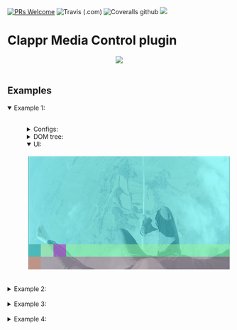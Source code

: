 <!-- [![](https://data.jsdelivr.com/v1/package/npm/clappr-context-menu-plugin/badge)](https://www.jsdelivr.com/package/npm/clappr-context-menu-plugin) -->
<!-- [![](https://img.shields.io/npm/v/clappr-context-menu-plugin.svg?style=flat-square)](https://npmjs.org/package/clappr-context-menu-plugin) -->
<!-- [![](https://img.shields.io/npm/dt/clappr-context-menu-plugin.svg?style=flat-square)](https://npmjs.org/package/clappr-context-menu-plugin) -->
<!-- [![npm bundle size](https://img.shields.io/bundlephobia/min/clappr-context-menu-plugin?style=flat-square)](https://bundlephobia.com/result?p=clappr-context-menu-plugin) -->
[![PRs Welcome](https://img.shields.io/badge/PRs-welcome-brightgreen.svg?style=flat-square)](http://makeapullrequest.com)
![Travis (.com)](https://img.shields.io/travis/com/joaopaulovieira/clappr-media-control-plugin?style=flat-square)
![Coveralls github](https://img.shields.io/coveralls/github/joaopaulovieira/clappr-media-control-plugin?style=flat-square)
[![](https://img.shields.io/github/license/joaopaulovieira/clappr-context-menu-plugin?style=flat-square)](https://github.com/joaopaulovieira/clappr-media-control-plugin/blob/master/LICENSE)

# Clappr Media Control plugin

<div align=center>
  <img src="./public/images/illustration.gif">
</div>
<br>

<!-- ## Demo -->

## Examples
<details open>
  <summary>Example 1:</summary>
  <ul>
    <br>
    <details style= 'margin-left: 20px;'>
      <summary>Configs:</summary>
      <br>
      <img src="./public/images/examples/example_1_components.png">
      <img src="./public/images/examples/example_1_config.png">
    </details>
    <details style= 'margin-left: 20px;'>
      <summary>DOM tree:</summary>
      <br>
      <img src="./public/images/examples/example_1_DOM.png">
    </details>
    <details open style= 'margin-left: 20px;'>
      <summary>UI:</summary>
      <br>
      <img src="./public/images/examples/example_1_UI.png">
    </details>
  </ul>
</details>
<br>
<details>
  <summary>Example 2:</summary>
  <ul>
    <br>
    <details style= 'margin-left: 20px;'>
      <summary>Configs:</summary>
      <br>
      <img src="./public/images/examples/example_2_components.png">
      <img src="./public/images/examples/example_2_config.png">
    </details>
    <details style= 'margin-left: 20px;'>
      <summary>DOM tree:</summary>
      <br>
      <img src="./public/images/examples/example_2_DOM.png">
    </details>
    <details open style= 'margin-left: 20px;'>
      <summary>UI:</summary>
      <br>
      <img src="./public/images/examples/example_2_UI.png">
    </details>
  </ul>
</details>
<br>
<details>
  <summary>Example 3:</summary>
  <ul>
    <br>
    <details style= 'margin-left: 20px;'>
      <summary>Configs:</summary>
      <br>
      <img src="./public/images/examples/example_3_components.png">
      <img src="./public/images/examples/example_3_config.png">
    </details>
    <details style= 'margin-left: 20px;'>
      <summary>DOM tree:</summary>
      <br>
      <img src="./public/images/examples/example_3_DOM.png">
    </details>
    <details open style= 'margin-left: 20px;'>
      <summary>UI:</summary>
      <br>
      <img src="./public/images/examples/example_3_UI.png">
    </details>
  </ul>
</details>
<br>
<details>
  <summary>Example 4:</summary>
  <ul>
    <br>
    <details style= 'margin-left: 20px;'>
      <summary>Configs:</summary>
      <br>
      <img src="./public/images/examples/example_4_components.png">
      <img src="./public/images/examples/example_4_config.png">
    </details>
    <details style= 'margin-left: 20px;'>
      <summary>DOM tree:</summary>
      <br>
      <img src="./public/images/examples/example_4_DOM.png">
    </details>
    <details open style= 'margin-left: 20px;'>
      <summary>UI:</summary>
      <br>
      <img src="./public/images/examples/example_4_UI.png">
    </details>
  </ul>
</details>
<br>

<!-- ## Table of Contents
- [Features](https://github.com/joaopaulovieira/clappr-skeleton-plugin#Features)
- [Usage](https://github.com/joaopaulovieira/clappr-skeleton-plugin#Usage)
- [Configuration](https://github.com/joaopaulovieira/clappr-skeleton-plugin#Configuration)
- [Development](https://github.com/joaopaulovieira/clappr-skeleton-plugin#Development)

## Features
- Enumerate features;

## Usage
You can use it from JSDelivr:
```
https://cdn.jsdelivr.net/npm/clappr-skeleton-plugin@latest/dist/clappr-skeleton-plugin.min.js
```
or as an npm package:
```
yarn add clappr-skeleton-plugin
```
Then just add `SkeletonPlugin` into the list of plugins of your player instance
```javascript
var player = new Clappr.Player({
  source: 'http://your.video/here.mp4',
  plugins: [SkeletonPlugin]
});
```

## Configuration
The options for the plugin go in the `SkeletonOptions` property as shown below
```javascript
var player = new Clappr.Player({
  source: 'http://your.video/here.mp4',
  plugins: [SkeletonPlugin],
  // add example of plugin options usage
  SkeletonOptions: {}
});
```

### `OptionName {OptionType}`
Description of the option


## Development

Install dependencies: `yarn`

Run: `yarn start`

Build: `yarn build`

Minified version: `yarn release` -->
